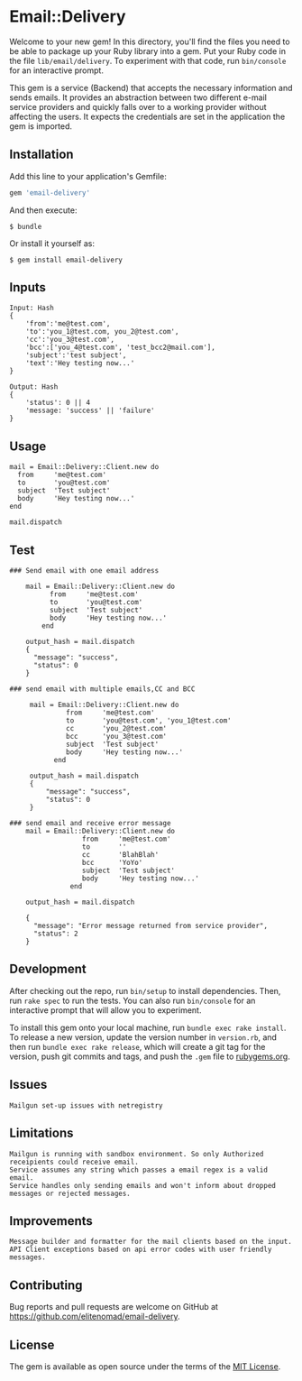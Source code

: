 # Email::Delivery

Welcome to your new gem! In this directory, you'll find the files you need to be able to package up your Ruby library 
into a gem. Put your Ruby code in the file `lib/email/delivery`. To experiment with that code, run `bin/console` 
for an interactive prompt.

This gem is a service (Backend) that accepts the necessary information and sends emails. It provides an abstraction 
between two different e-mail service providers and quickly falls over to a working provider without affecting the users.
It expects the credentials are set in the application the gem is imported.

## Installation

Add this line to your application's Gemfile:

```ruby
gem 'email-delivery'
```

And then execute:

    $ bundle

Or install it yourself as:

    $ gem install email-delivery

## Inputs
    
    Input: Hash
    {
        'from':'me@test.com',
        'to':'you_1@test.com, you_2@test.com',
        'cc':'you_3@test.com',
        'bcc':['you_4@test.com', 'test_bcc2@mail.com'],
        'subject':'test subject',
        'text':'Hey testing now...'
    }
    
    Output: Hash
    {
        'status': 0 || 4
        'message: 'success' || 'failure'
    }
    
## Usage

    mail = Email::Delivery::Client.new do
      from     'me@test.com'
      to       'you@test.com'
      subject  'Test subject'
      body     'Hey testing now...'
    end
    
    mail.dispatch
    
## Test

    ### Send email with one email address
    
        mail = Email::Delivery::Client.new do
              from     'me@test.com'
              to       'you@test.com'
              subject  'Test subject'
              body     'Hey testing now...'
            end
            
        output_hash = mail.dispatch
        {
          "message": "success", 
          "status": 0
        }
    
    ### send email with multiple emails,CC and BCC
    
         mail = Email::Delivery::Client.new do
                  from     'me@test.com'
                  to       'you@test.com', 'you_1@test.com'
                  cc       'you_2@test.com'
                  bcc      'you_3@test.com'
                  subject  'Test subject'
                  body     'Hey testing now...'
               end
                  
         output_hash = mail.dispatch
         {
             "message": "success", 
             "status": 0
         }
     
    ### send email and receive error message
        mail = Email::Delivery::Client.new do
                      from     'me@test.com'
                      to       ''
                      cc       'BlahBlah'
                      bcc      'YoYo'
                      subject  'Test subject'
                      body     'Hey testing now...'
                   end
                      
        output_hash = mail.dispatch
        
        {
          "message": "Error message returned from service provider", 
          "status": 2
        }

## Development

After checking out the repo, run `bin/setup` to install dependencies. Then, run `rake spec` to run the tests. You can also run `bin/console` for an interactive prompt that will allow you to experiment.

To install this gem onto your local machine, run `bundle exec rake install`. To release a new version, update the version number in `version.rb`, and then run `bundle exec rake release`, which will create a git tag for the version, push git commits and tags, and push the `.gem` file to [rubygems.org](https://rubygems.org).

## Issues
    Mailgun set-up issues with netregistry

## Limitations
    Mailgun is running with sandbox environment. So only Authorized receipients could receive email.
    Service assumes any string which passes a email regex is a valid email.
    Service handles only sending emails and won't inform about dropped messages or rejected messages.
    
## Improvements
    Message builder and formatter for the mail clients based on the input.
    API Client exceptions based on api error codes with user friendly messages.
    
## Contributing

Bug reports and pull requests are welcome on GitHub at https://github.com/elitenomad/email-delivery.

## License

The gem is available as open source under the terms of the [MIT License](https://opensource.org/licenses/MIT).
